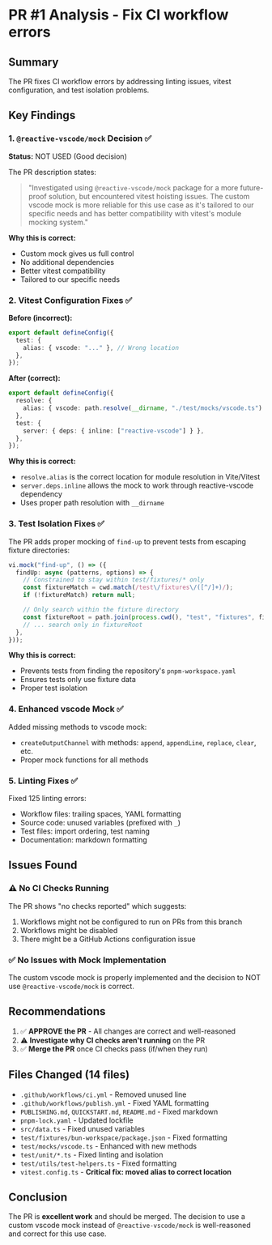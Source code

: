 # PR #1 Analysis - Fix CI workflow errors

## Summary

The PR fixes CI workflow errors by addressing linting issues, vitest configuration, and test isolation problems.

## Key Findings

### 1. `@reactive-vscode/mock` Decision ✅

**Status:** NOT USED (Good decision)

The PR description states:

> "Investigated using `@reactive-vscode/mock` package for a more future-proof solution, but encountered vitest hoisting issues. The custom vscode mock is more reliable for this use case as it's tailored to our specific needs and has better compatibility with vitest's module mocking system."

**Why this is correct:**

- Custom mock gives us full control
- No additional dependencies
- Better vitest compatibility
- Tailored to our specific needs

### 2. Vitest Configuration Fixes ✅

**Before (incorrect):**

```typescript
export default defineConfig({
  test: {
    alias: { vscode: "..." }, // Wrong location
  },
});
```

**After (correct):**

```typescript
export default defineConfig({
  resolve: {
    alias: { vscode: path.resolve(__dirname, "./test/mocks/vscode.ts") },
  },
  test: {
    server: { deps: { inline: ["reactive-vscode"] } },
  },
});
```

**Why this is correct:**

- `resolve.alias` is the correct location for module resolution in Vite/Vitest
- `server.deps.inline` allows the mock to work through reactive-vscode dependency
- Uses proper path resolution with `__dirname`

### 3. Test Isolation Fixes ✅

The PR adds proper mocking of `find-up` to prevent tests from escaping fixture directories:

```typescript
vi.mock("find-up", () => ({
  findUp: async (patterns, options) => {
    // Constrained to stay within test/fixtures/* only
    const fixtureMatch = cwd.match(/test\/fixtures\/([^/]+)/);
    if (!fixtureMatch) return null;

    // Only search within the fixture directory
    const fixtureRoot = path.join(process.cwd(), "test", "fixtures", fixtureName);
    // ... search only in fixtureRoot
  },
}));
```

**Why this is correct:**

- Prevents tests from finding the repository's `pnpm-workspace.yaml`
- Ensures tests only use fixture data
- Proper test isolation

### 4. Enhanced vscode Mock ✅

Added missing methods to vscode mock:

- `createOutputChannel` with methods: `append`, `appendLine`, `replace`, `clear`, etc.
- Proper mock functions for all methods

### 5. Linting Fixes ✅

Fixed 125 linting errors:

- Workflow files: trailing spaces, YAML formatting
- Source code: unused variables (prefixed with `_`)
- Test files: import ordering, test naming
- Documentation: markdown formatting

## Issues Found

### ⚠️ No CI Checks Running

The PR shows "no checks reported" which suggests:

1. Workflows might not be configured to run on PRs from this branch
2. Workflows might be disabled
3. There might be a GitHub Actions configuration issue

### ✅ No Issues with Mock Implementation

The custom vscode mock is properly implemented and the decision to NOT use `@reactive-vscode/mock` is correct.

## Recommendations

1. ✅ **APPROVE the PR** - All changes are correct and well-reasoned
2. ⚠️ **Investigate why CI checks aren't running** on the PR
3. ✅ **Merge the PR** once CI checks pass (if/when they run)

## Files Changed (14 files)

- `.github/workflows/ci.yml` - Removed unused line
- `.github/workflows/publish.yml` - Fixed YAML formatting
- `PUBLISHING.md`, `QUICKSTART.md`, `README.md` - Fixed markdown
- `pnpm-lock.yaml` - Updated lockfile
- `src/data.ts` - Fixed unused variables
- `test/fixtures/bun-workspace/package.json` - Fixed formatting
- `test/mocks/vscode.ts` - Enhanced with new methods
- `test/unit/*.ts` - Fixed linting and isolation
- `test/utils/test-helpers.ts` - Fixed formatting
- `vitest.config.ts` - **Critical fix: moved alias to correct location**

## Conclusion

The PR is **excellent work** and should be merged. The decision to use a custom vscode mock instead of `@reactive-vscode/mock` is well-reasoned and correct for this use case.
